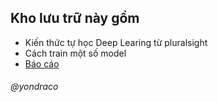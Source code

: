 ## Kho lưu trữ này gồm 
* Kiến thức tự học Deep Learing từ pluralsight
* Cách train một số model
* [Báo cáo](https://docs.google.com/document/d/14eYVj62NSZdGT6_sqChkSYsS_21g4SXMEA0BoO2h1ns/edit?usp=sharing)
###### @yondraco
